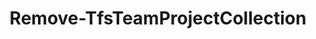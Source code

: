 ﻿---
title: Remove-TfsTeamProjectCollection
breadcrumbs: [ "TeamProjectCollection" ]
parent: "TeamProjectCollection"
description: "Deletes a team project collection. "
remarks: 
parameterSets: 
  "_All_": [  ] 
  "__AllParameterSets": 
parameters: 
inputs: 
outputs: 
notes: 
relatedLinks: 
  - text: "Online Version:" 
    uri: "https://tfscmdlets.dev/docs/cmdlets/TeamProjectCollection/Remove-TfsTeamProjectCollection"
aliases: 
examples: 
---
